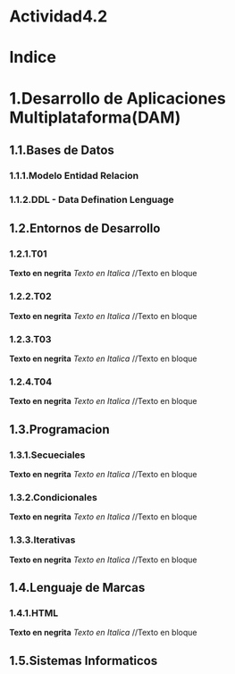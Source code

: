 # Actividad4.2
# Indice

# 1.Desarrollo de Aplicaciones Multiplataforma(DAM)
## 1.1.Bases de Datos
  ### 1.1.1.Modelo Entidad Relacion
  ### 1.1.2.DDL - Data Defination Lenguage
   ## 1.2.Entornos de Desarrollo
   ### 1.2.1.T01
   **Texto en negrita**
   *Texto en Italica*
   //Texto en bloque
   ### 1.2.2.T02
   **Texto en negrita**
   *Texto en Italica*
   //Texto en bloque
   ### 1.2.3.T03
   **Texto en negrita**
   *Texto en Italica*
   //Texto en bloque  
   ### 1.2.4.T04
   **Texto en negrita**
   *Texto en Italica*
   //Texto en bloque  
## 1.3.Programacion
  ### 1.3.1.Secueciales
   **Texto en negrita**
   *Texto en Italica*
   //Texto en bloque  
  ### 1.3.2.Condicionales
   **Texto en negrita**
   *Texto en Italica*
   //Texto en bloque
  ### 1.3.3.Iterativas
   **Texto en negrita**
   *Texto en Italica*
   //Texto en bloque  
## 1.4.Lenguaje de Marcas
  ### 1.4.1.HTML
   **Texto en negrita**
   *Texto en Italica*
   //Texto en bloque 
## 1.5.Sistemas Informaticos

